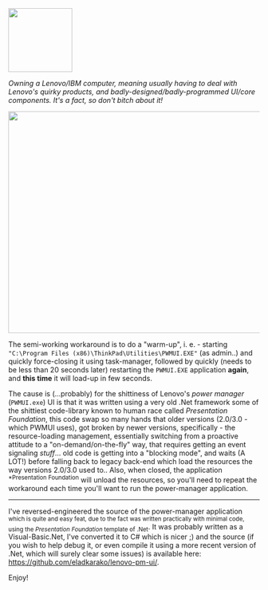 <img src="https://icompile.eladkarako.com/_uploads/2017/07/icompile.eladkarako.com_lenovo_power_manager_slow_start_workaround.png" alt="" width="128" height="128" />

<em>Owning a Lenovo/IBM computer, meaning usually having to deal with Lenovo's quirky products,
and badly-designed/badly-programmed UI/core components. It's a fact, so don't bitch about it!</em>

<img src="https://icompile.eladkarako.com/_uploads/2017/07/icompile.eladkarako.com_lenovo_ibm_slow_start_power_manager_workaround_solution_logo_title.png" alt="" width="582" height="445" />

The semi-working workaround is to do a "warm-up",
i. e. - starting <code>"C:\\Program Files (x86)\\ThinkPad\\Utilities\\PWMUI.EXE"</code> (as admin..)
and quickly force-closing it using task-manager, followed by quickly (needs to be less than 20 seconds later) restarting the <code>PWMUI.EXE</code> application <strong>again</strong>, and <strong>this time</strong> it will load-up in few seconds.

The cause is (...probably) for the shittiness of Lenovo's <em>power manager</em> (<code>PWMUI.exe</code>) UI is that it was written using a very old .Net framework some of the shittiest code-library known to human race called <em>Presentation Foundation</em>, this code swap so many hands that older versions (2.0/3.0 -which PWMUI uses), got broken by newer versions, specifically - the resource-loading management, essentially switching from a proactive attitude to a "on-demand/on-the-fly" way, that requires getting an event signaling *stuff*... old code is getting into a "blocking mode", and waits (A LOT!) before falling back to legacy back-end which load the resources the way versions 2.0/3.0 used to..
Also, when closed, the application <sup>*Presentation Foundation</sup> will unload the resources, so you'll need to repeat the workaround each time you'll want to run the power-manager application.

<hr/>
I've reversed-engineered the source of the power-manager application
<sub>which is quite and easy feat, due to the fact was written practically with minimal code, using the <em>Presentation Foundation</em> template of .Net</sub>.
It was probably written as a Visual-Basic.Net, I've converted it to C# which is nicer ;)
and the source (if you wish to help debug it, or even compile it using a more recent version of .Net, which will surely clear some issues) is available here: <a href="https://github.com/eladkarako/lenovo-pm-ui/">https://github.com/eladkarako/lenovo-pm-ui/</a>.

Enjoy!